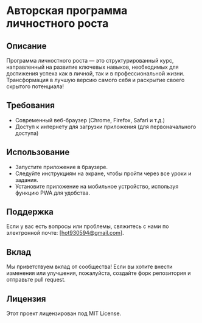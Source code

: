 # Авторская программа личностного роста

## Описание
Программа личностного роста — это структурированный курс, направленный на развитие ключевых навыков, необходимых для достижения успеха как в личной, так и в профессиональной жизни. Трансформация в лучшую версию самого себя и раскрытие своего скрытого потенциала!

## Требования
- Современный веб-браузер (Chrome, Firefox, Safari и т.д.)
- Доступ к интернету для загрузки приложения (для первоначального доступа)

## Использование
* Запустите приложение в браузере.
* Следуйте инструкциям на экране, чтобы пройти через все уроки и задания.
* Установите приложение на мобильное устройство, используя функцию PWA для удобства.

## Поддержка
Если у вас есть вопросы или проблемы, свяжитесь с нами по электронной почте: [hot930594@gmail.com].

## Вклад
Мы приветствуем вклад от сообщества! Если вы хотите внести изменения или улучшения, пожалуйста, создайте форк репозитория и отправьте pull request.

## Лицензия
Этот проект лицензирован под MIT License.
